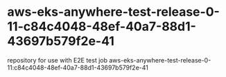 # aws-eks-anywhere-test-release-0-11-c84c4048-48ef-40a7-88d1-43697b579f2e-41
repository for use with E2E test job aws-eks-anywhere-test-release-0-11:c84c4048-48ef-40a7-88d1-43697b579f2e-41
